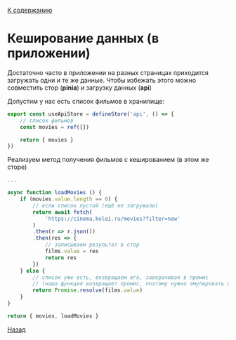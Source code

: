 [К содержанию](../readme.md#введение-в-web-разработку)

# Кеширование данных (в приложении)

Достаточно часто в приложении на разных страницах приходится загружать одни и те же данные. Чтобы избежать этого можно совместить стор (**pinia**) и загрузку данных (**api**)

Допустим у нас есть список фильмов в хранилище:

```js
export const useApiStore = defineStore('api', () => {
    // список фильмов
    const movies = ref([])

    return { movies }
})
```

Реализуем метод получения фильмов с кешированием (в этом же сторе)

```js
...

async function loadMovies () {
    if (movies.value.length == 0) {
        // если список пустой (ещё не загружали)
        return await fetch(  
            'https://cinema.kolei.ru/movies?filter=new'
        )
        .then(r => r.json())
        .then(res => {
            // записываем результат в стор
            films.value = res
            return res
        })
    } else {
        // список уже есть, возвращаем его, заворачивая в промис 
        // (наша функция возвращает промис, поэтому нужно эмулировать правильный ответ)
        return Promise.resolve(films.value)
    }
}

return { movies, loadMovies }
```

[Назад](./web_21.md)
